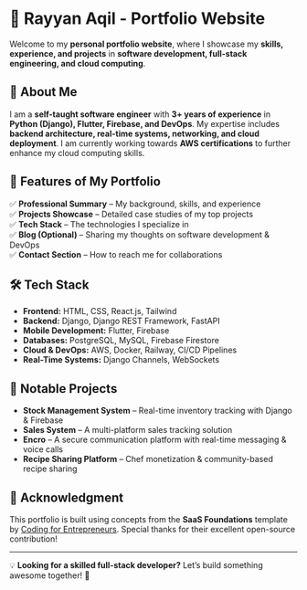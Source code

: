 # 🚀 Rayyan Aqil - Portfolio Website

Welcome to my **personal portfolio website**, where I showcase my **skills, experience, and projects** in **software development, full-stack engineering, and cloud computing**.

## 🌟 About Me  
I am a **self-taught software engineer** with **3+ years of experience** in **Python (Django), Flutter, Firebase, and DevOps**. My expertise includes **backend architecture, real-time systems, networking, and cloud deployment**. I am currently working towards **AWS certifications** to further enhance my cloud computing skills.

## 📌 Features of My Portfolio  
✅ **Professional Summary** – My background, skills, and experience  
✅ **Projects Showcase** – Detailed case studies of my top projects  
✅ **Tech Stack** – The technologies I specialize in  
✅ **Blog (Optional)** – Sharing my thoughts on software development & DevOps  
✅ **Contact Section** – How to reach me for collaborations  

## 🛠️ Tech Stack  
- **Frontend:** HTML, CSS, React.js, Tailwind  
- **Backend:** Django, Django REST Framework, FastAPI  
- **Mobile Development:** Flutter, Firebase  
- **Databases:** PostgreSQL, MySQL, Firebase Firestore  
- **Cloud & DevOps:** AWS, Docker, Railway, CI/CD Pipelines  
- **Real-Time Systems:** Django Channels, WebSockets  

## 🚀 Notable Projects  
- **Stock Management System** – Real-time inventory tracking with Django & Firebase  
- **Sales System** – A multi-platform sales tracking solution  
- **Encro** – A secure communication platform with real-time messaging & voice calls  
- **Recipe Sharing Platform** – Chef monetization & community-based recipe sharing  

## 🙌 Acknowledgment  
This portfolio is built using concepts from the **SaaS Foundations** template by [Coding for Entrepreneurs](https://github.com/codingforentrepreneurs/SaaS-Foundations/tree/main). Special thanks for their excellent open-source contribution!  

---

💡 **Looking for a skilled full-stack developer?** Let’s build something awesome together! 🚀  
